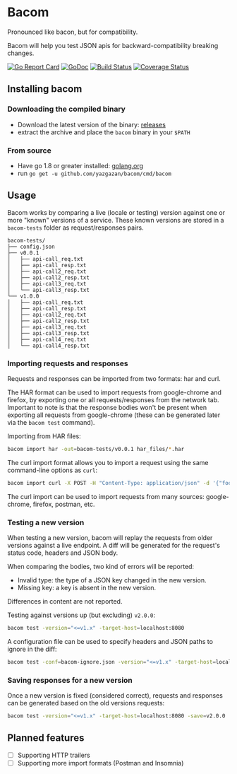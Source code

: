 # Bacom

Pronounced like bacon, but for compatibility.

Bacom will help you test JSON apis for backward-compatibility breaking changes.

[![Go Report Card](https://goreportcard.com/badge/github.com/yazgazan/bacom)](https://goreportcard.com/report/github.com/yazgazan/bacom)
[![GoDoc](https://godoc.org/github.com/yazgazan/bacom?status.svg)](https://godoc.org/github.com/yazgazan/bacom)
[![Build Status](https://travis-ci.org/yazgazan/bacom.svg?branch=master)](https://travis-ci.org/yazgazan/bacom)
[![Coverage Status](https://coveralls.io/repos/github/yazgazan/bacom/badge.svg?branch=master)](https://coveralls.io/github/yazgazan/bacom?branch=master)

## Installing bacom

### Downloading the compiled binary

- Download the latest version of the binary: [releases](https://github.com/yazgazan/bacom/releases)
- extract the archive and place the `bacom` binary in your `$PATH`

### From source

- Have go 1.8 or greater installed: [golang.org](https://golang.org/doc/install)
- run `go get -u github.com/yazgazan/bacom/cmd/bacom`

## Usage

Bacom works by comparing a live (locale or testing) version against one or more "known" versions of a service.
These known versions are stored in a `bacom-tests` folder as request/responses pairs.

```text
bacom-tests/
├── config.json
├── v0.0.1
│   ├── api-call_req.txt
│   ├── api-call_resp.txt
│   ├── api-call2_req.txt
│   ├── api-call2_resp.txt
│   ├── api-call3_req.txt
│   └── api-call3_resp.txt
└── v1.0.0
│   ├── api-call_req.txt
│   ├── api-call_resp.txt
│   ├── api-call2_req.txt
│   ├── api-call2_resp.txt
│   ├── api-call3_req.txt
│   ├── api-call3_resp.txt
│   ├── api-call4_req.txt
│   └── api-call4_resp.txt
```

### Importing requests and responses

Requests and responses can be imported from two formats: har and curl.

The HAR format can be used to import requests from google-chrome and firefox,
by exporting one or all requests/responses from the network tab.
Important to note is that the response bodies won't be present when exporting all requests from google-chrome
(these can be generated later via the `bacom test` command).

Importing from HAR files:

```bash
bacom import har -out=bacom-tests/v0.0.1 har_files/*.har
```

The curl import format allows you to import a request using the same command-line options as `curl`:

```bash
bacom import curl -X POST -H "Content-Type: application/json" -d '{"foo": ["bar"]}' "http://localhost:8080/api/endpoint" -dir=bacom-tests/v0.0.1 -name="post-api-endpoint"
```

The curl import can be used to import requests from many sources: google-chrome, firefox, postman, etc.

### Testing a new version

When testing a new version, bacom will replay the requests from older versions against a live endpoint.
A diff will be generated for the request's status code, headers and JSON body.

When comparing the bodies, two kind of errors will be reported:

- Invalid type: the type of a JSON key changed in the new version.
- Missing key: a key is absent in the new version.

Differences in content are not reported.

Testing against versions up (but excluding) `v2.0.0`:

```bash
bacom test -version="<=v1.x" -target-host=localhost:8080
```

A configuration file can be used to specify headers and JSON paths to ignore in the diff:

```bash
bacom test -conf=bacom-ignore.json -version="<=v1.x" -target-host=localhost:8080
```

### Saving responses for a new version

Once a new version is fixed (considered correct), requests and responses can be generated based on the old versions requests:

```bash
bacom test -version="<=v1.x" -target-host=localhost:8080 -save=v2.0.0
```

## Planned features

- [ ] Supporting HTTP trailers
- [ ] Supporting more import formats (Postman and Insomnia)
